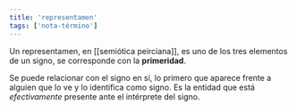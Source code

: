 ```yaml
---
title: 'representamen'
tags: ['nota-término']
---
```


Un representamen, en [[semiótica peirciana]], es uno de los tres elementos de un signo, se corresponde con la **primeridad**.

Se puede relacionar con el signo en sí, lo primero que aparece frente a alguien que lo ve y lo identifica como signo. Es la entidad que está *efectivamente* presente ante el intérprete del signo.